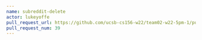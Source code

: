 ```yaml
---
name: subreddit-delete
actor: lukeyoffe
pull_request_url: https://github.com/ucsb-cs156-w22/team02-w22-5pm-1/pull/39
pull_request_num: 39
---
```

